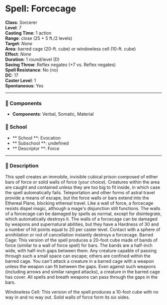 
# Spell: Forcecage
**Class**: Sorcerer  
**Level**: 7  
**Casting Time**: 1 action  
**Range**: close (25 + 5 ft./2 levels)  
**Target**: _None_  
**Area**: barred cage (20-ft. cube) or windowless cell (10-ft. cube)  
**Effect**: _None_  
**Duration**: 1 round/level (D)  
**Saving Throw**: Reflex negates (+7 vs. Reflex negates)  
**Spell Resistance**: No (no)  
**DC**: 17  
**Caster Level**: 1  
**Spontaneous**: Yes

---

### 🔮 Components
- **Components**: Verbal, Somatic, Material

### 🏫 School
- ** School **: Evocation
- ** Subschool **: undefined
- ** Descriptor **: Force
---

### 📜 Description
This spell creates an immobile, invisible cubical prison composed of either bars of force or solid walls of force (your choice). Creatures within the area are caught and contained unless they are too big to fit inside, in which case the spell automatically fails. Teleportation and other forms of astral travel provide a means of escape, but the force walls or bars extend into the Ethereal Plane, blocking ethereal travel. Like a wall of force, a forcecage resists dispel magic, although a mage's disjunction still functions. The walls of a forcecage can be damaged by spells as normal, except for disintegrate, which automatically destroys it. The walls of a forcecage can be damaged by weapons and supernatural abilities, but they have a Hardness of 30 and a number of hit points equal to 20 per caster level. Contact with a sphere of annihilation or rod of cancellation instantly destroys a forcecage. Barred Cage: This version of the spell produces a 20-foot cube made of bands of force (similar to a wall of force spell) for bars. The bands are a half-inch wide, with half-inch gaps between them. Any creature capable of passing through such a small space can escape; others are confined within the barred cage. You can't attack a creature in a barred cage with a weapon unless the weapon can fit between the gaps. Even against such weapons (including arrows and similar ranged attacks), a creature in the barred cage has cover. All spells and breath weapons can pass through the gaps in the bars.

Windowless Cell: This version of the spell produces a 10-foot cube with no way in and no way out. Solid walls of force form its six sides.

